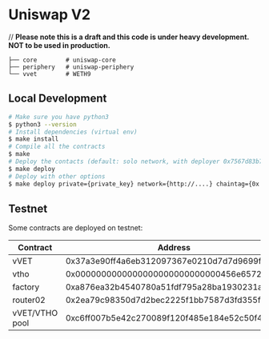 # Uniswap V2

// **Please note this is a draft and this code is under heavy development. NOT to be used in production.**


```
├── core        # uniswap-core
├── periphery   # uniswap-periphery
└── vvet        # WETH9
```

## Local Development
```bash
# Make sure you have python3
$ python3 --version
# Install dependencies (virtual env)
$ make install
# Compile all the contracts
$ make
# Deploy the contacts (default: solo network, with deployer 0x7567d83b7b8d80addcb281a71d54fc7b3364ffed)
$ make deploy
# Deploy with other options
$ make deploy private={private_key} network={http://....} chaintag={0x..}
```

## Testnet

Some contracts are deployed on testnet:

| Contract       | Address                                    |
| -------------- | ------------------------------------------ |
| vVET           | 0x37a3e90ff4a6eb312097367e0210d7d7d9699fdd |
| vtho           | 0x0000000000000000000000000000456e65726779 |
| factory        | 0xa876ea32b4540780a51fdf795a28ba1930231aa9 |
| router02       | 0x2ea79c98350d7d2bec2225f1bb7587d3fd355fa0 |
| vVET/VTHO pool | 0xc6ff007b5e42c270089f120f485e184e52c50f4b |
